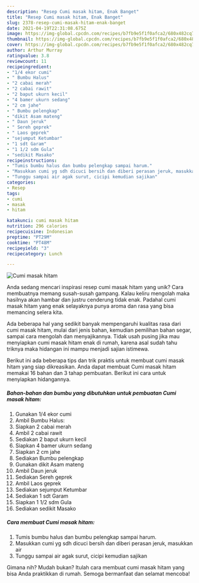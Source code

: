 ```yaml
---
description: "Resep Cumi masak hitam, Enak Banget"
title: "Resep Cumi masak hitam, Enak Banget"
slug: 2378-resep-cumi-masak-hitam-enak-banget
date: 2021-04-19T22:31:08.675Z
image: https://img-global.cpcdn.com/recipes/b7fb9e5f1f0afca2/680x482cq70/cumi-masak-hitam-foto-resep-utama.jpg
thumbnail: https://img-global.cpcdn.com/recipes/b7fb9e5f1f0afca2/680x482cq70/cumi-masak-hitam-foto-resep-utama.jpg
cover: https://img-global.cpcdn.com/recipes/b7fb9e5f1f0afca2/680x482cq70/cumi-masak-hitam-foto-resep-utama.jpg
author: Arthur Murray
ratingvalue: 3.8
reviewcount: 11
recipeingredient:
- "1/4 ekor cumi"
- " Bumbu Halus"
- "2 cabai merah"
- "2 cabai rawit"
- "2 baput ukurn kecil"
- "4 bamer ukurn sedang"
- "2 cm jahe"
- " Bumbu pelengkap"
- "dikit Asam mateng"
- " Daun jeruk"
- " Sereh geprek"
- " Laos geprek"
- "sejumput Ketumbar"
- "1 sdt Garam"
- "1 1/2 sdm Gula"
- "sedikit Masako"
recipeinstructions:
- "Tumis bumbu halus dan bumbu pelengkap sampai harum."
- "Masukkan cumi yg sdh dicuci bersih dan diberi perasan jeruk, masukkan air"
- "Tunggu sampai air agak surut, cicipi kemudian sajikan"
categories:
- Resep
tags:
- cumi
- masak
- hitam

katakunci: cumi masak hitam 
nutrition: 296 calories
recipecuisine: Indonesian
preptime: "PT29M"
cooktime: "PT48M"
recipeyield: "3"
recipecategory: Lunch

---
```



![Cumi masak hitam](https://img-global.cpcdn.com/recipes/b7fb9e5f1f0afca2/680x482cq70/cumi-masak-hitam-foto-resep-utama.jpg)

Anda sedang mencari inspirasi resep cumi masak hitam yang unik? Cara membuatnya memang susah-susah gampang. Kalau keliru mengolah maka hasilnya akan hambar dan justru cenderung tidak enak. Padahal cumi masak hitam yang enak selayaknya punya aroma dan rasa yang bisa memancing selera kita.

Ada beberapa hal yang sedikit banyak mempengaruhi kualitas rasa dari cumi masak hitam, mulai dari jenis bahan, kemudian pemilihan bahan segar, sampai cara mengolah dan menyajikannya. Tidak usah pusing jika mau menyiapkan cumi masak hitam enak di rumah, karena asal sudah tahu triknya maka hidangan ini mampu menjadi sajian istimewa.




Berikut ini ada beberapa tips dan trik praktis untuk membuat cumi masak hitam yang siap dikreasikan. Anda dapat membuat Cumi masak hitam memakai 16 bahan dan 3 tahap pembuatan. Berikut ini cara untuk menyiapkan hidangannya.

<!--inarticleads1-->

##### Bahan-bahan dan bumbu yang dibutuhkan untuk pembuatan Cumi masak hitam:

1. Gunakan 1/4 ekor cumi
1. Ambil  Bumbu Halus:
1. Siapkan 2 cabai merah
1. Ambil 2 cabai rawit
1. Sediakan 2 baput ukurn kecil
1. Siapkan 4 bamer ukurn sedang
1. Siapkan 2 cm jahe
1. Sediakan  Bumbu pelengkap
1. Gunakan dikit Asam mateng
1. Ambil  Daun jeruk
1. Sediakan  Sereh geprek
1. Ambil  Laos geprek
1. Sediakan sejumput Ketumbar
1. Sediakan 1 sdt Garam
1. Siapkan 1 1/2 sdm Gula
1. Sediakan sedikit Masako




<!--inarticleads2-->

##### Cara membuat Cumi masak hitam:

1. Tumis bumbu halus dan bumbu pelengkap sampai harum.
1. Masukkan cumi yg sdh dicuci bersih dan diberi perasan jeruk, masukkan air
1. Tunggu sampai air agak surut, cicipi kemudian sajikan




Gimana nih? Mudah bukan? Itulah cara membuat cumi masak hitam yang bisa Anda praktikkan di rumah. Semoga bermanfaat dan selamat mencoba!
